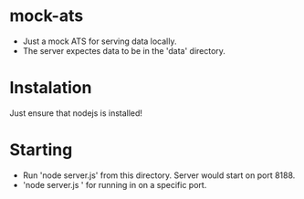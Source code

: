 mock-ats
========

- Just a mock ATS for serving data locally.
- The server expectes data to be in the 'data' directory.

Instalation
========
Just ensure that nodejs is installed!

Starting
========
- Run 'node server.js' from this directory. Server would start on port 8188.
- 'node server.js <port>' for running in on a specific port.